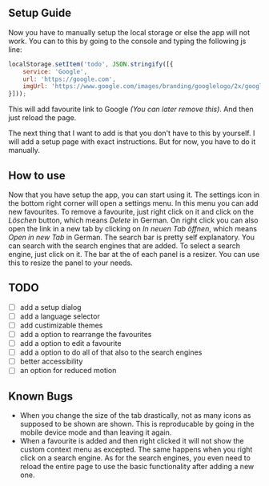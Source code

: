 ## Setup Guide

Now you have to manually setup the local storage or else the app will not work. You can to this by going to the console and typing the following js line:

```JavaScript
localStorage.setItem('todo', JSON.stringify([{
    service: 'Google',
    url: 'https://google.com',
    imgUrl: 'https://www.google.com/images/branding/googlelogo/2x/googlelogo_color_272x92dp.png',
}]));
```

This will add favourite link to Google *(You can later remove this)*. And then just reload the page.

The next thing that I want to add is that you don't have to this by yourself. I will add a setup page with exact instructions. But for now, you have to do it manually.

## How to use

Now that you have setup the app, you can start using it. The settings icon in the bottom right corner will open a settings menu. In this menu you can add new favourites. To remove a favourite, 
just right click on it and click on the *Löschen* button, which means *Delete* in German. On right click you can also open the link in a new tab by clicking on *In neuen Tab öffnen*, which means *Open in new Tab* in German.
The search bar is pretty self explanatory. You can search with the search engines that are added. To select a search engine, just click on it.
The bar at the of each panel is a resizer. You can use this to resize the panel to your needs.

## TODO

- [ ] add a setup dialog
- [ ] add a language selector
- [ ] add custimizable themes
- [ ] add a option to rearrange the favourites
- [ ] add a option to edit a favourite
- [ ] add a option to do all of that also to the search engines
- [ ] better accessibility
- [ ] an option for reduced motion

## Known Bugs

- When you change  the size of the tab drastically, not as many icons as supposed to be shown are shown. This is reproducable by going in the mobile device mode and than leaving it again.
- When a favourite is added and then right clicked it will not show the custom context menu as excepted. The same happens when you right click on a search engine. As for the search engines, you even need to reload the entire page to use the basic functionality after adding a new one.